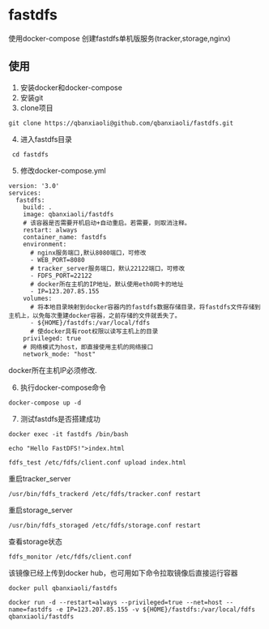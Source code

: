 #  fastdfs
使用docker-compose 创建fastdfs单机版服务(tracker,storage,nginx)
## 使用
1. 安装docker和docker-compose  
2. 安装git    
3. clone项目    
 ```
 git clone https://qbanxiaoli@github.com/qbanxiaoli/fastdfs.git 
 ```    
4. 进入fastdfs目录  
```
 cd fastdfs
```   
5. 修改docker-compose.yml
```
version: '3.0'
services:
  fastdfs:
    build: .
    image: qbanxiaoli/fastdfs
    # 该容器是否需要开机启动+自动重启。若需要，则取消注释。
    restart: always
    container_name: fastdfs
    environment:
      # nginx服务端口,默认8080端口，可修改
      - WEB_PORT=8080
      # tracker_server服务端口，默认22122端口，可修改
      - FDFS_PORT=22122
      # docker所在主机的IP地址，默认使用eth0网卡的地址
      - IP=123.207.85.155
    volumes:
      # 将本地目录映射到docker容器内的fastdfs数据存储目录，将fastdfs文件存储到主机上，以免每次重建docker容器，之前存储的文件就丢失了。
      - ${HOME}/fastdfs:/var/local/fdfs
      # 使docker具有root权限以读写主机上的目录
    privileged: true
    # 网络模式为host，即直接使用主机的网络接口
    network_mode: "host"
```  
docker所在主机IP必须修改.
 
6. 执行docker-compose命令  
```
docker-compose up -d
```
7. 测试fastdfs是否搭建成功
```
docker exec -it fastdfs /bin/bash 
```
```
echo "Hello FastDFS!">index.html
```
```
fdfs_test /etc/fdfs/client.conf upload index.html
```      


重启tracker_server
```
/usr/bin/fdfs_trackerd /etc/fdfs/tracker.conf restart
```
重启storage_server
```
/usr/bin/fdfs_storaged /etc/fdfs/storage.conf restart
```
查看storage状态
```
fdfs_monitor /etc/fdfs/client.conf
```
该镜像已经上传到docker hub，也可用如下命令拉取镜像后直接运行容器
```
docker pull qbanxiaoli/fastdfs
```
```
docker run -d --restart=always --privileged=true --net=host --name=fastdfs -e IP=123.207.85.155 -v ${HOME}/fastdfs:/var/local/fdfs qbanxiaoli/fastdfs
```